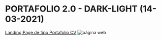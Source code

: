 # PORTAFOLIO 2.0 - DARK-LIGHT (14-03-2021)

[Landing Page de tipo Portafolio CV](https://Roberto-Mejia.github.io/ROBERTO2.0/)
![página web](https://i.ibb.co/MpsCQh5/seo.png)

   



